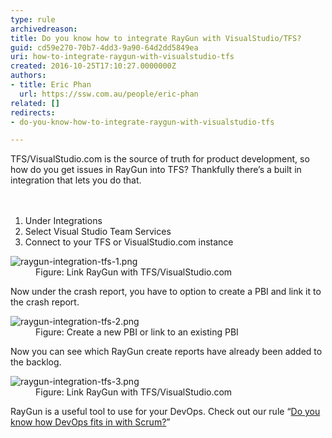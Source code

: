 ```yaml
---
type: rule
archivedreason: 
title: Do you know how to integrate RayGun with VisualStudio/TFS?
guid: cd59e270-70b7-4dd3-9a90-64d2dd5849ea
uri: how-to-integrate-raygun-with-visualstudio-tfs
created: 2016-10-25T17:10:27.0000000Z
authors:
- title: Eric Phan
  url: https://ssw.com.au/people/eric-phan
related: []
redirects:
- do-you-know-how-to-integrate-raygun-with-visualstudio-tfs

---
```



TFS/VisualStudio.com is the source of truth for product development, so how do you get issues in RayGun into TFS? Thankfully there’s a built in integration that lets you do that.&#160;<br>
<br><excerpt class='endintro'></excerpt><br>
<ol><li>Under Integrations<br></li><li>Select Visual Studio Team Services</li><li>Connect to your TFS or VisualStudio.com instance</li></ol><dl class="image"><dt>
      <img src="/PublishingImages/raygun-integration-tfs-1.png" alt="raygun-integration-tfs-1.png" />
   </dt><dd>Figure&#58; Link RayGun with TFS/VisualStudio.com</dd></dl><p>Now under the crash report, you have to option to create a PBI and link it to the crash report.</p><dl class="image"><dt>
      <img src="/PublishingImages/raygun-integration-tfs-2.png" alt="raygun-integration-tfs-2.png" />
   </dt><dd>Figure&#58; Create a new PBI or link to an existing PBI</dd></dl><p>Now you can see which RayGun create reports have already been added to the backlog.</p><dl class="image"><dt>
      <img src="/PublishingImages/raygun-integration-tfs-3.png" alt="raygun-integration-tfs-3.png" />
   </dt><dd>Figure&#58; Link RayGun with TFS/VisualStudio.com<br></dd></dl><p class="ssw15-rteElement-GreyBox">

RayGun is a useful tool to use for your DevOps. Check out our rule “<a href="/_layouts/15/FIXUPREDIRECT.ASPX?WebId=3dfc0e07-e23a-4cbb-aac2-e778b71166a2&amp;TermSetId=07da3ddf-0924-4cd2-a6d4-a4809ae20160&amp;TermId=16b925f9-05fd-4758-a370-14e16e281f84">Do you know how DevOps fits in with Scrum?​​</a>”​​<br></p>


